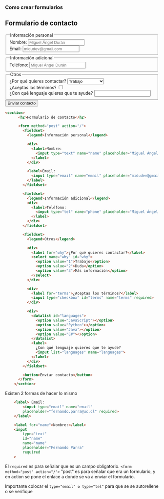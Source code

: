 ### Como crear formularios


<section>
      <h2>Formulario de contacto</h2>
      <form method="post" action="/">
        <fieldset>
          <legend>Información personal</legend>
          <div>
            <label>Nombre:
              <input type="text" name="name" placeholder="Miguel Ángel Durán" required>
            </label>
          </div>
          <label>Email:
            <input type="email" name="email" placeholder="midudev@gmail.com" required>
          </label>
        </fieldset>
        <fieldset>
          <legend>Información adicional</legend>
          <div>
            <label>Teléfono:
              <input type="tel" name="phone" placeholder="Miguel Ángel Durán" required pattern="[0-9]{9}">
            </label>
          </div>
        </fieldset>
        <fieldset>
          <legend>Otros</legend>
          <div>
            <label for="why">¿Por qué quieres contactar?</label>
            <select name="why" id="why">
              <option value="1">Trabajo</option>
              <option value="2">Duda</option>
              <option value="3">Más información</option>
            </select>
          </div>
          <div>
            <label for="terms">¿Aceptas los términos?</label>
            <input type="checkbox" id="terms" name="terms" required>
          </div>
          <div>
            <datalist id="languages">
              <option value="JavaScript"></option>
              <option value="Python"></option>
              <option value="Java"></option>
              <option value="C#"></option>
            </datalist>
            <label>
              ¿Con qué lenguaje quieres que te ayude?
              <input list="languages" name="languages">
            </label>
          </div>
        </fieldset>
        <button>Enviar contacto</button>
      </form>
    </section>

```html
<section>
      <h2>Formulario de contacto</h2>

      <form method="post" action="/">
        <fieldset>
          <legend>Información personal</legend>

          <div>
            <label>Nombre:
              <input type="text" name="name" placeholder="Miguel Ángel Durán" required>
            </label>
          </div>

          <label>Email:
            <input type="email" name="email" placeholder="midudev@gmail.com" required>
          </label>
        </fieldset>

        <fieldset>
          <legend>Información adicional</legend>
          <div>
            <label>Teléfono:
              <input type="tel" name="phone" placeholder="Miguel Ángel Durán" required pattern="[0-9]{9}">
            </label>
          </div>
        </fieldset>

        <fieldset>
          <legend>Otros</legend>

          <div>
            <label for="why">¿Por qué quieres contactar?</label>
            <select name="why" id="why">
              <option value="1">Trabajo</option>
              <option value="2">Duda</option>
              <option value="3">Más información</option>
            </select>
          </div>

          <div>
            <label for="terms">¿Aceptas los términos?</label>
            <input type="checkbox" id="terms" name="terms" required>
          </div>

          <div>
            <datalist id="languages">
              <option value="JavaScript"></option>
              <option value="Python"></option>
              <option value="Java"></option>
              <option value="C#"></option>
            </datalist>
            <label>
              ¿Con qué lenguaje quieres que te ayude?
              <input list="languages" name="languages">
            </label>
          </div>
        </fieldset>

        <button>Enviar contacto</button>
      </form>
    </section>
```
Existen 2 formas de hacer lo mismo
```html
    <label> Email:
        <input type="email" name="email"
        placeholder="fernando.parra@uc.cl" required>
    </label>

    <label for="name">Nombre:</label>
    <input 
        type="text" 
        id="name" 
        name="name" 
        placeholder="Fernando Parra" 
        required
    >
```
El `required` es para señalar que es un campo obligatorio.
`<form method="post" action="/">` "post" es para señalar que era un formulario, y en action se pone el enlace a donde se va a enviar el formulario.

Importante colocar el `type="email" o type="tel"` para que se se autorellene o se verifique 